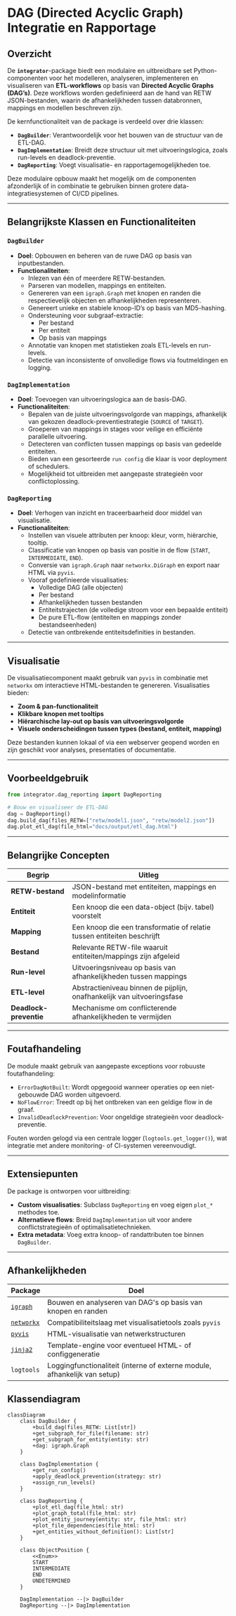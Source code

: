 # DAG (Directed Acyclic Graph) Integratie en Rapportage


## Overzicht

De **`integrator`**-package biedt een modulaire en uitbreidbare set Python-componenten voor het modelleren, analyseren, implementeren en visualiseren van **ETL-workflows** op basis van **Directed Acyclic Graphs (DAG’s)**. Deze workflows worden gedefinieerd aan de hand van RETW JSON-bestanden, waarin de afhankelijkheden tussen databronnen, mappings en modellen beschreven zijn.

De kernfunctionaliteit van de package is verdeeld over drie klassen:

- **`DagBuilder`**: Verantwoordelijk voor het bouwen van de structuur van de ETL-DAG.
- **`DagImplementation`**: Breidt deze structuur uit met uitvoeringslogica, zoals run-levels en deadlock-preventie.
- **`DagReporting`**: Voegt visualisatie- en rapportagemogelijkheden toe.

Deze modulaire opbouw maakt het mogelijk om de componenten afzonderlijk of in combinatie te gebruiken binnen grotere data-integratiesystemen of CI/CD pipelines.

---

## Belangrijkste Klassen en Functionaliteiten

### `DagBuilder`

- **Doel**: Opbouwen en beheren van de ruwe DAG op basis van inputbestanden.
- **Functionaliteiten**:
  - Inlezen van één of meerdere RETW-bestanden.
  - Parseren van modellen, mappings en entiteiten.
  - Genereren van een `igraph.Graph` met knopen en randen die respectievelijk objecten en afhankelijkheden representeren.
  - Genereert unieke en stabiele knoop-ID’s op basis van MD5-hashing.
  - Ondersteuning voor subgraaf-extractie:
    - Per bestand
    - Per entiteit
    - Op basis van mappings
  - Annotatie van knopen met statistieken zoals ETL-levels en run-levels.
  - Detectie van inconsistente of onvolledige flows via foutmeldingen en logging.

### `DagImplementation`

- **Doel**: Toevoegen van uitvoeringslogica aan de basis-DAG.
- **Functionaliteiten**:
  - Bepalen van de juiste uitvoeringsvolgorde van mappings, afhankelijk van gekozen deadlock-preventiestrategie (`SOURCE` of `TARGET`).
  - Groeperen van mappings in stages voor veilige en efficiënte parallelle uitvoering.
  - Detecteren van conflicten tussen mappings op basis van gedeelde entiteiten.
  - Bieden van een gesorteerde `run config` die klaar is voor deployment of schedulers.
  - Mogelijkheid tot uitbreiden met aangepaste strategieën voor conflictoplossing.

### `DagReporting`

- **Doel**: Verhogen van inzicht en traceerbaarheid door middel van visualisatie.
- **Functionaliteiten**:
  - Instellen van visuele attributen per knoop: kleur, vorm, hiërarchie, tooltip.
  - Classificatie van knopen op basis van positie in de flow (`START`, `INTERMEDIATE`, `END`).
  - Conversie van `igraph.Graph` naar `networkx.DiGraph` en export naar HTML via `pyvis`.
  - Vooraf gedefinieerde visualisaties:
    - Volledige DAG (alle objecten)
    - Per bestand
    - Afhankelijkheden tussen bestanden
    - Entiteitstrajecten (de volledige stroom voor een bepaalde entiteit)
    - De pure ETL-flow (entiteiten en mappings zonder bestandseenheden)
  - Detectie van ontbrekende entiteitsdefinities in bestanden.

---

## Visualisatie

De visualisatiecomponent maakt gebruik van `pyvis` in combinatie met `networkx` om interactieve HTML-bestanden te genereren. Visualisaties bieden:
- **Zoom & pan-functionaliteit**
- **Klikbare knopen met tooltips**
- **Hiërarchische lay-out op basis van uitvoeringsvolgorde**
- **Visuele onderscheidingen tussen types (bestand, entiteit, mapping)**

Deze bestanden kunnen lokaal of via een webserver geopend worden en zijn geschikt voor analyses, presentaties of documentatie.

---

## Voorbeeldgebruik

```python
from integrator.dag_reporting import DagReporting

# Bouw en visualiseer de ETL-DAG
dag = DagReporting()
dag.build_dag(files_RETW=["retw/model1.json", "retw/model2.json"])
dag.plot_etl_dag(file_html="docs/output/etl_dag.html")
```

---

## Belangrijke Concepten

| Begrip               | Uitleg                                                                 |
|----------------------|------------------------------------------------------------------------|
| **RETW-bestand**     | JSON-bestand met entiteiten, mappings en modelinformatie               |
| **Entiteit**         | Een knoop die een data-object (bijv. tabel) voorstelt                  |
| **Mapping**          | Een knoop die een transformatie of relatie tussen entiteiten beschrijft|
| **Bestand**          | Relevante RETW-file waaruit entiteiten/mappings zijn afgeleid          |
| **Run-level**        | Uitvoeringsniveau op basis van afhankelijkheden tussen mappings        |
| **ETL-level**        | Abstractieniveau binnen de pijplijn, onafhankelijk van uitvoeringsfase |
| **Deadlock-preventie** | Mechanisme om conflicterende afhankelijkheden te vermijden            |

---

## Foutafhandeling

De module maakt gebruik van aangepaste exceptions voor robuuste foutafhandeling:

- `ErrorDagNotBuilt`: Wordt opgegooid wanneer operaties op een niet-gebouwde DAG worden uitgevoerd.
- `NoFlowError`: Treedt op bij het ontbreken van een geldige flow in de graaf.
- `InvalidDeadlockPrevention`: Voor ongeldige strategieën voor deadlock-preventie.

Fouten worden gelogd via een centrale logger (`logtools.get_logger()`), wat integratie met andere monitoring- of CI-systemen vereenvoudigt.

---

## Extensiepunten

De package is ontworpen voor uitbreiding:

- **Custom visualisaties**: Subclass `DagReporting` en voeg eigen `plot_*` methodes toe.
- **Alternatieve flows**: Breid `DagImplementation` uit voor andere conflictstrategieën of optimalisatietechnieken.
- **Extra metadata**: Voeg extra knoop- of randattributen toe binnen `DagBuilder`.

---

## Afhankelijkheden

| Package     | Doel                                                              |
|-------------|-------------------------------------------------------------------|
| [`igraph`](https://igraph.org/python/)   | Bouwen en analyseren van DAG's op basis van knopen en randen           |
| [`networkx`](https://networkx.org/)     | Compatibiliteitslaag met visualisatietools zoals `pyvis`               |
| [`pyvis`](https://pyvis.readthedocs.io/) | HTML-visualisatie van netwerkstructuren                                |
| [`jinja2`](https://jinja.palletsprojects.com/) | Template-engine voor eventueel HTML- of configgeneratie                |
| `logtools`  | Loggingfunctionaliteit (interne of externe module, afhankelijk van setup) |

## Klassendiagram

```mermaid
classDiagram
    class DagBuilder {
        +build_dag(files_RETW: List[str])
        +get_subgraph_for_file(filename: str)
        +get_subgraph_for_entity(entity: str)
        +dag: igraph.Graph
    }

    class DagImplementation {
        +get_run_config()
        +apply_deadlock_prevention(strategy: str)
        +assign_run_levels()
    }

    class DagReporting {
        +plot_etl_dag(file_html: str)
        +plot_graph_total(file_html: str)
        +plot_entity_journey(entity: str, file_html: str)
        +plot_file_dependencies(file_html: str)
        +get_entities_without_definition(): List[str]
    }

    class ObjectPosition {
        <<Enum>>
        START
        INTERMEDIATE
        END
        UNDETERMINED
    }

    DagImplementation --|> DagBuilder
    DagReporting --|> DagImplementation
```
